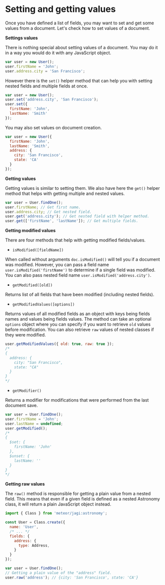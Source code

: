 # Setting and getting values

Once you have defined a list of fields, you may want to set and get some values from a document. Let's check how to set values of a document.

**Settings values**

There is nothing special about setting values of a document. You may do it in a way you would do it with any JavaScript object.

```js
var user = new User();
user.firstName = 'John';
user.address.city = 'San Francisco';
```

However there is the `set()` helper method that can help you with setting nested fields and multiple fields at once.

```js
var user = new User();
user.set('address.city', 'San Francisco');
user.set({
  firstName: 'John',
  lastName: 'Smith'
});
```

You may also set values on document creation.

```js
var user = new User({
  firstName: 'John',
  lastName: 'Smith',
  address: {
    city: 'San Francisco',
    state: 'CA'
  }
});
```

**Getting values**

Getting values is similar to setting them. We also have here the `get()` helper method that helps with getting multiple and nested values.

```js
var user = User.findOne();
user.firstName; // Get first name.
user.address.city; // Get nested field.
user.get('address.city'); // Get nested field with helper method.
user.get(['firstName', 'lastName']); // Get multiple fields.
```

**Getting modified values**

There are four methods that help with getting modified fields/values.

- `isModified([fieldName])`

When called without arguments `doc.isModified()` will tell you if a document was modified. However, you can pass a field name `user.isModified('firstName')` to determine if a single field was modified. You can also pass nested field name `user.isModified('address.city')`.

- `getModified([old])`

Returns list of all fields that have been modified (including nested fields).

- `getModifiedValues([options])`

Returns values of all modified fields as an object with keys being fields names and values being fields values. The method can take an optional `options` object where you can specify if you want to retrieve `old` values before modification. You can also retrieve `raw` values of nested classes if they were modified.

```js
user.getModifiedValues({ old: true, raw: true });
/*
{
  address: {
    city: "San Francisco",
    state: "CA"
  }
}
*/
```

- `getModifier()`

Returns a modifier for modifications that were performed from the last document save.

```js
var user = User.findOne();
user.firstName = 'John';
user.lastName = undefined;
user.getModified();
/*
{
  $set: {
    firstName: 'John'
  },
  $unset: {
    lastName: ''
  }
}
*/
```

**Getting raw values**

The `raw()` method is responsible for getting a plain value from a nested field. This means that even if a given field is defined as a nested Astronomy class, it will return a plain JavaScript object instead.

```js
import { Class } from 'meteor/jagi:astronomy';

const User = Class.create({
  name: 'User',
  /* ... */
  fields: {
    address: {
      type: Address,
    }
  }
});

var user = User.findOne();
// Getting a plain value of the "address" field.
user.raw('address'); // {city: 'San Francisco', state: 'CA'}
```